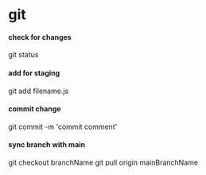# git

#### check for changes
git status

#### add for staging
git add filename.js

#### commit change
git commit -m 'commit comment'

#### sync branch with main

git checkout branchName
git pull origin mainBranchName
